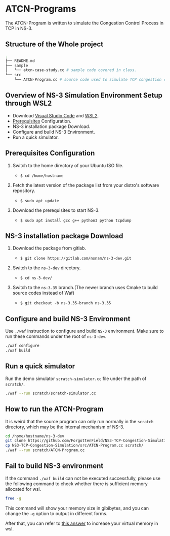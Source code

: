 # ATCN-Programs

The ATCN-Program is written to simulate the Congestion Control Process in TCP in NS-3. 

## Structure of the Whole project

```bash
.
├── README.md
├── sample
│   └── atcn-case-study.cc # sample code covered in class.
└── src
    └── ATCN-Program.cc # source code used to simulate TCP congestion control process.
```

## Overview of NS-3 Simulation Environment Setup through WSL2

* Download [Visual Studio Code](https://code.visualstudio.com/) and [WSL2](https://code.visualstudio.com/docs/remote/wsl).
* [Prerequisites](https://www.nsnam.org/wiki/Installation#Linux) Configuration.
* NS-3 installation package Download.
* Configure and build NS-3 Environment.
* Run a quick simulator.

**Prerequisites Configuration**
---

1. Switch to the home directory of your Ubuntu ISO file.
   + `$ cd /home/hostname`

2. Fetch the latest version of the package list from your distro's software repository.
   + `$ sudo apt update`
  
3. Download the prerequisites to start NS-3.
   + `$ sudo apt install gcc g++ python3 python tcpdump`


**NS-3 installation package Download**
---

1. Download the package from gitlab.

    + `$ git clone https://gitlab.com/nsnam/ns-3-dev.git`

2. Switch to the `ns-3-dev` directory.

    + `$ cd ns-3-dev/`

3. Switch to the `ns-3.35` branch.(The newer branch uses Cmake to build source codes instead of Waf)

    + `$ git checkout -b ns-3.35-branch ns-3.35`

**Configure and build NS-3 Environment**
---

Use `./waf` instruction to configure and build `NS-3` environment. Make sure to run these commands under the root of `ns-3-dev`.

```bash
./waf configure
./waf build
```

**Run a quick simulator**
---

Run the demo simulator `scratch-simulator.cc` file under the path of `scratch/`.

```bash
./waf --run scratch/scratch-simulator.cc
```

**How to run the ATCN-Program**
---

It is weird that the source program can only run normally in the `scratch` directory, which may be the internal mechanism of NS-3.

```bash
cd /home/hostname/ns-3-dev
git clone https://github.com/ForgottenField/NS3-TCP-Congestion-Simulation.git
cp NS3-TCP-Congestion-Simulation/src/ATCN-Program.cc scratch/
./waf --run scratch/ATCN-Program.cc
```

**Fail to build NS-3 environment**
---

If the command `./waf build` can not be executed successfully, please use the following command to check whether there is sufficient memory allocated for wsl.   

```bash
free -g
```

This command will show your memory size in gibibytes, and you can change the `-g` option to output in different forms.

After that, you can refer to [this answer](https://learn.microsoft.com/en-us/answers/questions/1296124/how-to-increase-memory-and-cpu-limits-for-wsl2-win) to increase your virtual memory in wsl.
